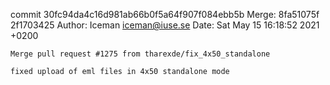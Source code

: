 commit 30fc94da4c16d981ab66b0f5a64f907f084ebb5b
Merge: 8fa51075f 2f1703425
Author: Iceman <iceman@iuse.se>
Date:   Sat May 15 16:18:52 2021 +0200

    Merge pull request #1275 from tharexde/fix_4x50_standalone
    
    fixed upload of eml files in 4x50 standalone mode

